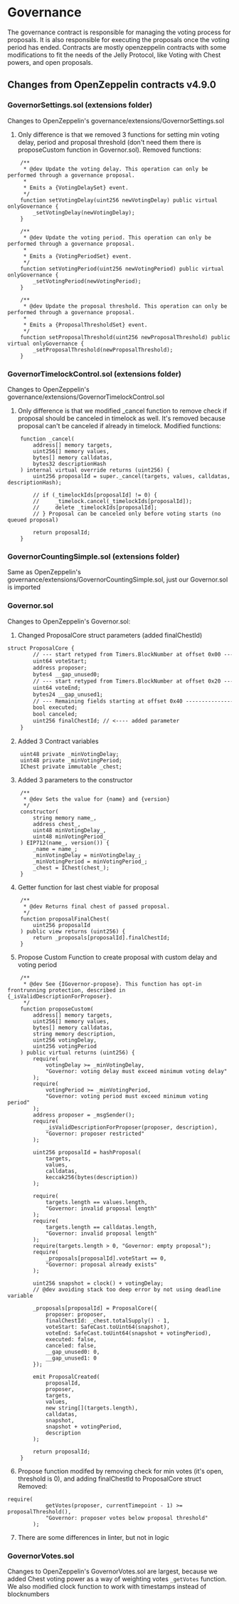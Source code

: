# Governance

The governance contract is responsible for managing the voting process for proposals. It is also responsible for executing the proposals once the voting period has ended. Contracts are mostly openzeppelin contracts with some modifications to fit the needs of the Jelly Protocol, like Voting with Chest powers, and open proposals.

## Changes from OpenZeppelin contracts v4.9.0
### GovernorSettings.sol (extensions folder)
Changes to OpenZeppelin's governance/extensions/GovernorSettings.sol
1. Only difference is that we removed 3 functions for setting min voting delay, period and proposal threshold (don't need them there is proposeCustom function in Governor.sol). Removed functions:
```
    /**
     * @dev Update the voting delay. This operation can only be performed through a governance proposal.
     *
     * Emits a {VotingDelaySet} event.
     */
    function setVotingDelay(uint256 newVotingDelay) public virtual onlyGovernance {
        _setVotingDelay(newVotingDelay);
    }

    /**
     * @dev Update the voting period. This operation can only be performed through a governance proposal.
     *
     * Emits a {VotingPeriodSet} event.
     */
    function setVotingPeriod(uint256 newVotingPeriod) public virtual onlyGovernance {
        _setVotingPeriod(newVotingPeriod);
    }

    /**
     * @dev Update the proposal threshold. This operation can only be performed through a governance proposal.
     *
     * Emits a {ProposalThresholdSet} event.
     */
    function setProposalThreshold(uint256 newProposalThreshold) public virtual onlyGovernance {
        _setProposalThreshold(newProposalThreshold);
    }
```

### GovernorTimelockControl.sol (extensions folder)
Changes to OpenZeppelin's governance/extensions/GovernorTimelockControl.sol
1. Only difference is that we modified _cancel function to remove check if proposal should be canceled in timelock as well. It's removed because proposal can't be canceled if already in timelock. Modified functions:
```
    function _cancel(
        address[] memory targets,
        uint256[] memory values,
        bytes[] memory calldatas,
        bytes32 descriptionHash
    ) internal virtual override returns (uint256) {
        uint256 proposalId = super._cancel(targets, values, calldatas, descriptionHash);

        // if (_timelockIds[proposalId] != 0) {
        //     _timelock.cancel(_timelockIds[proposalId]);
        //     delete _timelockIds[proposalId];
        // } Proposal can be canceled only before voting starts (no queued proposal)

        return proposalId;
    }
```

### GovernorCountingSimple.sol (extensions folder)
Same as OpenZeppelin's governance/extensions/GovernorCountingSimple.sol, just our Governor.sol is imported


### Governor.sol
Changes to OpenZeppelin's Governor.sol:
1. Changed ProposalCore struct parameters (added finalChestId)

```diff
struct ProposalCore {
        // --- start retyped from Timers.BlockNumber at offset 0x00 ---
        uint64 voteStart;
        address proposer;
        bytes4 __gap_unused0;
        // --- start retyped from Timers.BlockNumber at offset 0x20 ---
        uint64 voteEnd;
        bytes24 __gap_unused1;
        // --- Remaining fields starting at offset 0x40 ---------------
        bool executed;
        bool canceled;
        uint256 finalChestId; // <---- added parameter
    }
```

2. Added 3 Contract variables
```
    uint48 private _minVotingDelay;
    uint48 private _minVotingPeriod;
    IChest private immutable _chest;
```

3. Added 3 parameters to the constructor
```
    /**
     * @dev Sets the value for {name} and {version}
     */
    constructor(
        string memory name_,
        address chest_,
        uint48 minVotingDelay_,
        uint48 minVotingPeriod_
    ) EIP712(name_, version()) {
        _name = name_;
        _minVotingDelay = minVotingDelay_;
        _minVotingPeriod = minVotingPeriod_;
        _chest = IChest(chest_);
    }
```

4. Getter function for last chest viable for proposal 
```
    /**
     * @dev Returns final chest of passed proposal.
     */
    function proposalFinalChest(
        uint256 proposalId
    ) public view returns (uint256) {
        return _proposals[proposalId].finalChestId;
    }
```

5. Propose Custom Function to create proposal with custom delay and voting period
```
    /**
     * @dev See {IGovernor-propose}. This function has opt-in frontrunning protection, described in {_isValidDescriptionForProposer}.
     */
    function proposeCustom(
        address[] memory targets,
        uint256[] memory values,
        bytes[] memory calldatas,
        string memory description,
        uint256 votingDelay,
        uint256 votingPeriod
    ) public virtual returns (uint256) {
        require(
            votingDelay >= _minVotingDelay,
            "Governor: voting delay must exceed minimum voting delay"
        );
        require(
            votingPeriod >= _minVotingPeriod,
            "Governor: voting period must exceed minimum voting period"
        );
        address proposer = _msgSender();
        require(
            _isValidDescriptionForProposer(proposer, description),
            "Governor: proposer restricted"
        );

        uint256 proposalId = hashProposal(
            targets,
            values,
            calldatas,
            keccak256(bytes(description))
        );

        require(
            targets.length == values.length,
            "Governor: invalid proposal length"
        );
        require(
            targets.length == calldatas.length,
            "Governor: invalid proposal length"
        );
        require(targets.length > 0, "Governor: empty proposal");
        require(
            _proposals[proposalId].voteStart == 0,
            "Governor: proposal already exists"
        );

        uint256 snapshot = clock() + votingDelay;
        // @dev avoiding stack too deep error by not using deadline variable

        _proposals[proposalId] = ProposalCore({
            proposer: proposer,
            finalChestId: _chest.totalSupply() - 1,
            voteStart: SafeCast.toUint64(snapshot),
            voteEnd: SafeCast.toUint64(snapshot + votingPeriod),
            executed: false,
            canceled: false,
            __gap_unused0: 0,
            __gap_unused1: 0
        });

        emit ProposalCreated(
            proposalId,
            proposer,
            targets,
            values,
            new string[](targets.length),
            calldatas,
            snapshot,
            snapshot + votingPeriod,
            description
        );

        return proposalId;
    }
```

6. Propose function modifed by removing check for min votes (it's open, threshold is 0), and adding finalChestId to ProposalCore struct
Removed:
```
require(
            getVotes(proposer, currentTimepoint - 1) >= proposalThreshold(),
            "Governor: proposer votes below proposal threshold"
        );
```

7. There are some differences in linter, but not in logic

### GovernorVotes.sol
Changes to OpenZeppelin's GovernorVotes.sol are largest, because we added Chest voting power as a way of weighting votes `_getVotes` function. We also modified clock function to work with timestamps instead of blocknumbers
